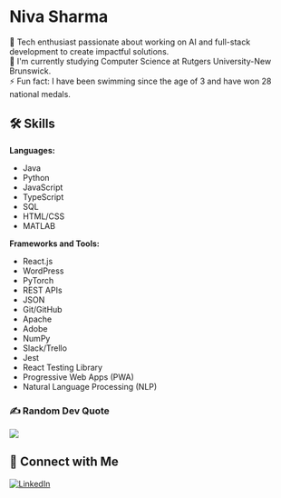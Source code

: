 # Niva Sharma

🔭 Tech enthusiast passionate about working on AI and full-stack development to create impactful solutions.  
🌱 I'm currently studying Computer Science at Rutgers University-New Brunswick.  
⚡ Fun fact: I have been swimming since the age of 3 and have won 28 national medals.

## 🛠 Skills

**Languages:**  
- Java
- Python
- JavaScript
- TypeScript
- SQL
- HTML/CSS
- MATLAB

**Frameworks and Tools:**  
- React.js
- WordPress
- PyTorch
- REST APIs
- JSON
- Git/GitHub
- Apache
- Adobe
- NumPy
- Slack/Trello
- Jest
- React Testing Library
- Progressive Web Apps (PWA)
- Natural Language Processing (NLP)

### ✍️ Random Dev Quote
![](https://quotes-github-readme.vercel.app/api?type=horizontal&theme=light)

## 🔗 Connect with Me

[![LinkedIn](https://img.shields.io/badge/LinkedIn-%230077B5.svg?logo=linkedin&logoColor=white)](https://www.linkedin.com/in/niva-sharma-414295226/) 





